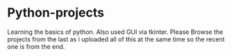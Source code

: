 # Python-projects
Learning the basics of python. Also used GUI via tkinter. Please Browse the projects from the last as i uploaded all of this at the same time so the recent one is from the end.
